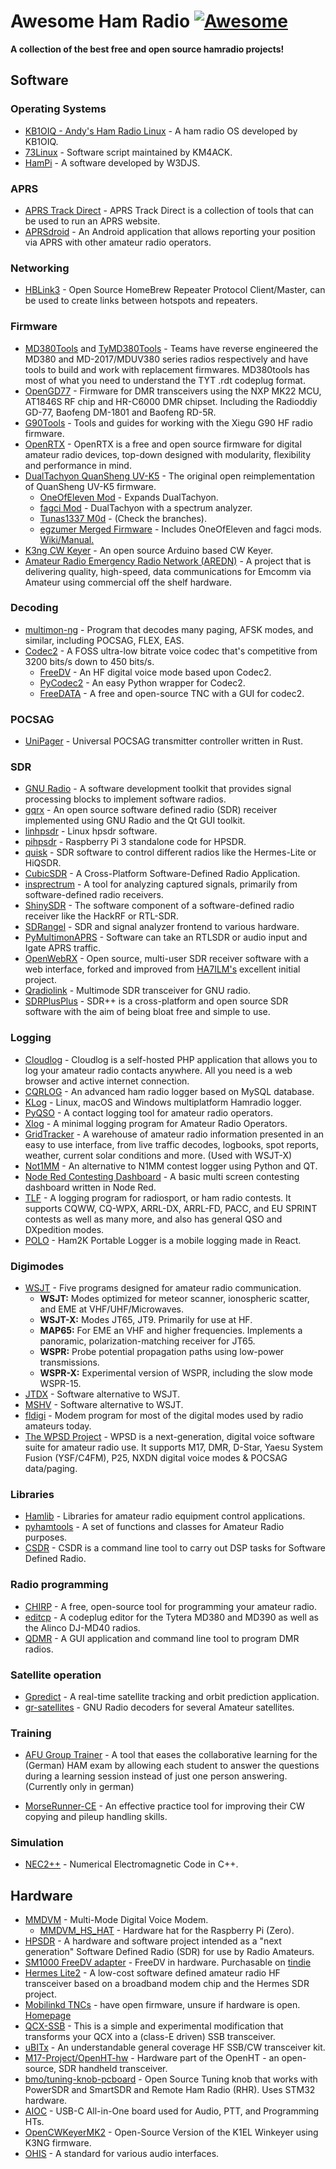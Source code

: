 # Awesome Ham Radio [![Awesome](https://awesome.re/badge.svg)](https://awesome.re)

**A collection of the best free and open source hamradio projects!**

## Software

### Operating Systems

+ [KB1OIQ - Andy's Ham Radio Linux](https://sourceforge.net/projects/kb1oiq-andysham/) - A ham radio OS developed by KB1OIQ.
+ [73Linux](https://github.com/km4ack/73Linux) - Software script maintained by KM4ACK.
+ [HamPi](https://github.com/dslotter/HamPi) - A software developed by W3DJS.

### APRS

+ [APRS Track Direct](https://github.com/qvarforth/trackdirect) - APRS Track Direct is a collection of tools that can be used to run an APRS website.
+ [APRSdroid](https://github.com/ge0rg/aprsdroid) - An Android application that allows reporting your position via APRS with other amateur radio operators.

### Networking

+ [HBLink3](https://github.com/n0mjs710/hblink3) - Open Source HomeBrew Repeater Protocol Client/Master, can be used to create links between hotspots and repeaters.

### Firmware

+ [MD380Tools](https://github.com/travisgoodspeed/md380tools) and [TyMD380Tools](https://github.com/KG5RKI/TyMD380Tools) - Teams have reverse engineered the MD380 and MD-2017/MDUV380 series radios respectively and have tools to build and work with replacement firmwares. MD380tools has most of what you need to understand the TYT .rdt codeplug format.
+ [OpenGD77](https://github.com/rogerclarkmelbourne/OpenGD77) - Firmware for DMR transceivers using the NXP MK22 MCU, AT1846S RF chip and HR-C6000 DMR chipset. Including the Radioddiy GD-77, Baofeng DM-1801 and Baofeng RD-5R.
+ [G90Tools](https://github.com/OpenHamradioFirmware/G90Tools) - Tools and guides for working with the Xiegu G90 HF radio firmware.
+ [OpenRTX](https://github.com/OpenRTX/OpenRTX) - OpenRTX is a free and open source firmware for digital amateur radio devices, top-down designed with modularity, flexibility and performance in mind.
+ [DualTachyon QuanSheng UV-K5](https://github.com/DualTachyon/uv-k5-firmware) - The original open reimplementation of QuanSheng UV-K5 firmware.
  + [OneOfEleven Mod](https://github.com/OneOfEleven/uv-k5-firmware-custom) - Expands DualTachyon.
  + [fagci Mod](https://github.com/fagci/uv-k5-firmware-fagci-mod) - DualTachyon with a spectrum analyzer.
  + [Tunas1337 M0d](https://github.com/Tunas1337/uv-k5-firmware) - (Check the branches).
  + [egzumer Merged Firmware](https://github.com/egzumer/uv-k5-firmware-custom) - Includes OneOfEleven and fagci mods. [Wiki/Manual.](https://github.com/egzumer/uv-k5-firmware-custom/wiki)
+ [K3ng CW Keyer](https://github.com/k3ng/k3ng_cw_keyer) - An open source Arduino based CW Keyer.
+ [Amateur Radio Emergency Radio Network (AREDN)](https://github.com/aredn/aredn) - A project that is delivering quality, high-speed, data communications for Emcomm via Amateur using commercial off the shelf hardware.

### Decoding

+ [multimon-ng](https://github.com/EliasOenal/multimon-ng) - Program that decodes many paging, AFSK modes, and similar, including POCSAG, FLEX, EAS.
+ [Codec2](https://github.com/drowe67/codec2) - A FOSS ultra-low bitrate voice codec that's competitive from 3200 bits/s down to 450 bits/s.
  + [FreeDV](https://freedv.org/) - An HF digital voice mode based upon Codec2.
  + [PyCodec2](https://github.com/gregorias/pycodec2) - An easy Python wrapper for Codec2. 
  + [FreeDATA](https://github.com/DJ2LS/FreeDATA) - A free and open-source TNC with a GUI for codec2.

### POCSAG

+ [UniPager](https://github.com/rwth-afu/UniPager) - Universal POCSAG transmitter controller written in Rust.

### SDR

+ [GNU Radio](https://github.com/gnuradio/gnuradio) - A software development toolkit that provides signal processing blocks to implement software radios.
+ [gqrx](https://github.com/csete/gqrx) - An open source software defined radio (SDR) receiver implemented using GNU Radio and the Qt GUI toolkit.
+ [linhpsdr](https://github.com/g0orx/linhpsdr) - Linux hpsdr software.
+ [pihpsdr](https://github.com/g0orx/pihpsdr) - Raspberry Pi 3 standalone code for HPSDR.
+ [quisk](http://james.ahlstrom.name/quisk/) - SDR software to control different radios like the Hermes-Lite or HiQSDR.
+ [CubicSDR](https://github.com/cjcliffe/CubicSDR) - A Cross-Platform Software-Defined Radio Application.
+ [insprectrum](https://github.com/miek/inspectrum) - A tool for analyzing captured signals, primarily from software-defined radio receivers.
+ [ShinySDR](https://github.com/kpreid/shinysdr) - The software component of a software-defined radio receiver like the HackRF or RTL-SDR.
+ [SDRangel](https://github.com/f4exb/sdrangel) - SDR and signal analyzer frontend to various hardware.
+ [PyMultimonAPRS](https://github.com/asdil12/pymultimonaprs) - Software can take an RTLSDR or audio input and Igate APRS traffic.
+ [OpenWebRX](https://github.com/jketterl/openwebrx) - Open source, multi-user SDR receiver software with a web interface, forked and improved from [HA7ILM's](https://github.com/ha7ilm/openwebrx) excellent initial project.
+ [Qradiolink](https://github.com/qradiolink/qradiolink) - Multimode SDR transceiver for GNU radio.
+ [SDRPlusPlus](https://github.com/AlexandreRouma/SDRPlusPlus) - SDR++ is a cross-platform and open source SDR software with the aim of being bloat free and simple to use.

### Logging

+ [Cloudlog](https://github.com/magicbug/Cloudlog) - Cloudlog is a self-hosted PHP application that allows you to log your amateur radio contacts anywhere. All you need is a web browser and active internet connection.
+ [CQRLOG](https://github.com/ok2cqr/cqrlog) - An advanced ham radio logger based on MySQL database.
+ [KLog](https://github.com/ea4k/klog) - Linux, macOS and Windows multiplatform Hamradio logger.
+ [PyQSO](https://github.com/ctjacobs/pyqso) - A contact logging tool for amateur radio operators.
+ [Xlog](http://www.nongnu.org/xlog/) - A minimal logging program for Amateur Radio Operators.
+ [GridTracker](https://gitlab.com/gridtracker.org/gridtracker) - A warehouse of amateur radio information presented in an easy to use interface, from live traffic decodes, logbooks, spot reports, weather, current solar conditions and more. (Used with WSJT-X)
+ [Not1MM](https://github.com/mbridak/not1mm) - An alternative to N1MM contest logger using Python and QT.
+ [Node Red Contesting Dashboard](https://github.com/kylekrieg/Node-Red-Contesting-Dashboard) - A basic multi screen contesting dashboard written in Node Red.
+ [TLF](https://github.com/Tlf/tlf) - A logging program for radiosport, or ham radio contests. It supports CQWW, CQ-WPX, ARRL-DX, ARRL-FD, PACC, and EU SPRINT contests as well as many more, and also has general QSO and DXpedition modes.
+ [POLO](https://github.com/ham2k/app-polo) - Ham2K Portable Logger is a mobile logging made in React.

### Digimodes

+ [WSJT](https://sourceforge.net/projects/wsjt/) - Five programs designed for amateur radio communication.
  + **WSJT:** Modes optimized for meteor scanner, ionospheric scatter, and EME at VHF/UHF/Microwaves.
  + **WSJT-X:** Modes JT65, JT9. Primarily for use at HF.
  + **MAP65:** For EME an VHF and higher frequencies. Implements a panoramic, polarization-matching receiver for JT65.
  + **WSPR:** Probe potential propagation paths using low-power transmissions.
  + **WSPR-X:** Experimental version of WSPR, including the slow mode WSPR-15.
+ [JTDX](https://sourceforge.net/projects/jtdx/) - Software alternative to WSJT.
+ [MSHV](https://sourceforge.net/projects/mshv/) - Software alternative to WSJT.
+ [fldigi](https://sourceforge.net/projects/fldigi/) - Modem program for most of the digital modes used by radio amateurs today.
+ [The WPSD Project](https://wpsd.radio/) - WPSD is a next-generation, digital voice software suite for amateur radio use. It supports M17, DMR, D-Star, Yaesu System Fusion (YSF/C4FM), P25, NXDN digital voice modes & POCSAG data/paging.

### Libraries

+ [Hamlib](https://github.com/Hamlib/Hamlib) - Libraries for amateur radio equipment control applications.
+ [pyhamtools](https://github.com/dh1tw/pyhamtools ) - A set of functions and classes for Amateur Radio purposes.
+ [CSDR](https://github.com/ha7ilm/csdr) - CSDR is a command line tool to carry out DSP tasks for Software Defined Radio.

### Radio programming

+ [CHIRP](https://chirp.danplanet.com/projects/chirp/wiki/Home) - A free, open-source tool for programming your amateur radio.
+ [editcp](https://github.com/DaleFarnsworth/codeplug/tree/master/editcp) - A codeplug editor  for the Tytera MD380 and MD390 as well as the Alinco DJ-MD40 radios.
+ [QDMR](https://github.com/hmatuschek/qdmr) - A GUI application and command line tool to program DMR radios.

### Satellite operation

+ [Gpredict](http://gpredict.oz9aec.net/) - A real-time satellite tracking and orbit prediction application.
+ [gr-satellites](https://github.com/daniestevez/gr-satellites) - GNU Radio decoders for several Amateur satellites.

### Training

+ [AFU Group Trainer](https://github.com/ccoors/afu-group-trainer) - A tool that eases the collaborative learning for the (German) HAM exam by allowing each student to answer the questions during a learning session instead of just one person answering. (Currently only in german)

+ [MorseRunner-CE](https://github.com/w7sst/MorseRunner) - An effective practice tool for improving their CW copying and pileup handling skills.

### Simulation

+ [NEC2++](https://github.com/tmolteno/necpp) - Numerical Electromagnetic Code in C++.

## Hardware

+ [MMDVM](https://github.com/g4klx/MMDVM) - Multi-Mode Digital Voice Modem.
  + [MMDVM_HS_HAT](https://github.com/mathisschmieder/MMDVM_HS_Hat) - Hardware hat for the Raspberry Pi (Zero).
+ [HPSDR](http://openhpsdr.org/) - A hardware and software project intended as a "next generation" Software Defined Radio (SDR) for use by Radio Amateurs.
+ [SM1000 FreeDV adapter](http://www.rowetel.com/wordpress/?page_id=3902) - FreeDV in hardware. Purchasable on [tindie](https://www.tindie.com/products/edwin/sm1000-freedv-adpapter/)
+ [Hermes Lite2](https://github.com/softerhardware/Hermes-Lite2) - A low-cost software defined amateur radio HF transceiver based on a broadband modem chip and the Hermes SDR project.
+ [Mobilinkd TNCs](https://github.com/mobilinkd) - have open firmware, unsure if hardware is open. [Homepage](http://www.mobilinkd.com/)
+ [QCX-SSB](https://github.com/threeme3/QCX-SSB) - This is a simple and experimental modification that transforms your QCX into a (class-E driven) SSB transceiver.
+ [uBITx](https://www.hfsignals.com/index.php/ubitx/) - An understandable general coverage HF SSB/CW transceiver kit.
+ [M17-Project/OpenHT-hw](https://github.com/M17-Project/OpenHT-hw) - Hardware part of the OpenHT - an open-source, SDR handheld transceiver.
+ [bmo/tuning-knob-pcboard](https://github.com/bmo/tuning-knob-pcboard) - Open Source Tuning knob that works with PowerSDR and SmartSDR and Remote Ham Radio (RHR). Uses STM32 hardware.
+ [AIOC](https://github.com/skuep/AIOC) - USB-C All-in-One board used for Audio, PTT, and Programming HTs.
+ [OpenCWKeyerMK2](https://github.com/ok1cdj/OpenCWKeyerMK2) - Open-Source Version of the K1EL Winkeyer using K3NG firmware.
+ [OHIS](https://github.com/open-headset-interconnect-standard/ohis) - A standard for various audio interfaces.
